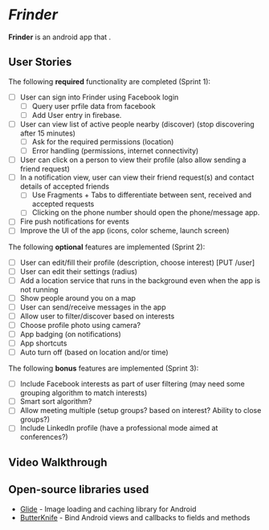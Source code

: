 # *Frinder*

**Frinder** is an android app that <fill out>.

## User Stories

The following **required** functionality are completed (Sprint 1):

* [ ] User can sign into Frinder using Facebook login
  * [ ] Query user prfile data from facebook
  * [ ] Add User entry in firebase.
* [ ] User can view list of active people nearby (discover) (stop discovering after 15 minutes) 
  * [ ] Ask for the required permissions (location)
  * [ ] Error handling (permissions, internet connectivity) 
* [ ] User can click on a person to view their profile (also allow sending a friend request)
* [ ] In a notification view, user can view their friend request(s) and contact details of accepted friends
  * [ ] Use Fragments + Tabs to differentiate between sent, received and accepted requests
  * [ ] Clicking on the phone number should open the phone/message app.
* [ ] Fire push notifications for events
* [ ] Improve the UI of the app (icons, color scheme, launch screen)

The following **optional** features are implemented (Sprint 2):

* [ ] User can edit/fill their profile (description, choose interest) [PUT /user]
* [ ] User can edit their settings (radius)
* [ ] Add a location service that runs in the background even when the app is not running
* [ ] Show people around you on a map
* [ ] User can send/receive messages in the app
* [ ] Allow user to filter/discover based on interests
* [ ] Choose profile photo using camera?
* [ ] App badging (on notifications)
* [ ] App shortcuts
* [ ] Auto turn off (based on location and/or time)

The following **bonus** features are implemented (Sprint 3):
* [ ] Include Facebook interests as part of user filtering (may need some grouping algorithm to match interests)
* [ ] Smart sort algorithm?
* [ ] Allow meeting multiple (setup groups? based on interest? Ability to close groups?)
* [ ] Include LinkedIn profile (have a professional mode aimed at conferences?)

## Video Walkthrough

## Open-source libraries used

- [Glide](https://github.com/bumptech/glide) - Image loading and caching library for Android
- [ButterKnife](https://github.com/JakeWharton/butterknife) - Bind Android views and callbacks to fields and methods 
